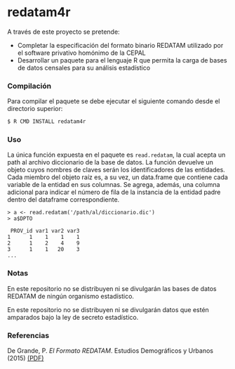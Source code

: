 # redatam4r

A través de este proyecto se pretende:
 * Completar la especificación del formato binario REDATAM utilizado por el software privativo homónimo de la CEPAL
 * Desarrollar un paquete para el lenguaje R que permita la carga de bases de datos censales para su análisis estadístico

### Compilación

Para compilar el paquete se debe ejecutar el siguiente comando desde el directorio superior:
```sh
$ R CMD INSTALL redatam4r
```

### Uso

La única función expuesta en el paquete es `read.redatam`, la cual acepta un path
al archivo diccionario de la base de datos. La función devuelve un objeto
cuyos nombres de claves serán los identificadores de las entidades. Cada miembro
del objeto raíz es, a su vez, un data.frame que contiene cada variable de la entidad
en sus columnas. Se agrega, además, una columna adicional para indicar el número
de fila de la instancia de la entidad padre dentro del dataframe correspondiente.
```
> a <- read.redatam('/path/al/diccionario.dic')
> a$DPTO

 PROV_id var1 var2 var3
1      1    1    1    1
2      1    2    4    9
3      1    1   20    3
...
```

### Notas

En este repositorio no se distribuyen ni se divulgarán las bases de datos REDATAM de
ningún organismo estadístico.

En este repositorio no se distribuyen ni se divulgarán datos que estén amparados
bajo la ley de secreto estadístico.

### Referencias

De Grande, P. *El Formato REDATAM*. Estudios Demográficos y Urbanos (2015) [(PDF)](https://estudiosdemograficosyurbanos.colmex.mx/index.php/edu/article/view/15/pdf)


